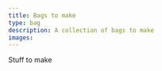 ```yaml
---
title: Bags to make
type: bag
description: A collection of bags to make
images:
---
```


Stuff to make
